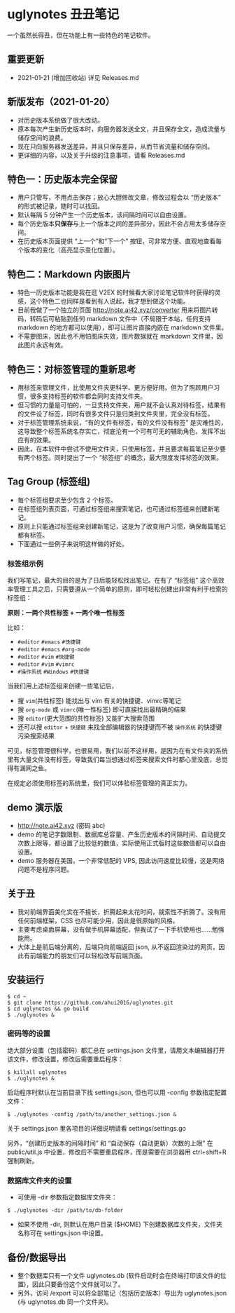 # uglynotes 丑丑笔记

一个虽然长得丑，但在功能上有一些特色的笔记软件。

## 重要更新

-  2021-01-21 (增加回收站) 详见 Releases.md

## 新版发布（2021-01-20）

- 对历史版本系统做了很大改动。
- 原本每次产生新历史版本时，向服务器发送全文，并且保存全文，造成流量与储存空间的浪费。
- 现在只向服务器发送差异，并且只保存差异，从而节省流量和储存空间。
- 更详细的内容，以及关于升级的注意事项，请看 Releases.md


## 特色一：历史版本完全保留

- 用户只管写，不用点击保存；放心大胆修改文章，修改过程会以 “历史版本” 的形式被记录，随时可以找回。
- 默认每隔 5 分钟产生一个历史版本，该间隔时间可以自由设置。
- 每个历史版本**只保存**与上一个版本之间的差异部分，因此不会占用太多储存空间。
- 在历史版本页面提供 “上一个”和“下一个” 按钮，可非常方便、直观地查看每个版本的变化（高亮显示变化位置）。


## 特色二：Markdown 内嵌图片

- 特色一历史版本功能是我在逛 V2EX 的时候看大家讨论笔记软件时获得的灵感，这个特色二也同样是看到有人说起，我才想到做这个功能。
- 目前我做了一个独立的页面 http://note.ai42.xyz/converter 用来将图片转码，转码后可粘贴到任何 markdown 文件中（不局限于本站，任何支持 markdown 的地方都可以使用），即可让图片直接内嵌在 markdown 文件里。
- 不需要图床，因此也不用怕图床失效，图片数据就在 markdown 文件里，因此图片永远有效。


## 特色三：对标签管理的重新思考

- 用标签来管理文件，比使用文件夹更科学、更方便好用。但为了照顾用户习惯，很多支持标签的软件都会同时支持文件夹。
- 但习惯的力量是可怕的，一旦支持文件夹，用户就不会认真对待标签，结果有的文件设了标签，同时有很多文件只是归类到文件夹里，完全没有标签。
- 对于标签管理系统来说，“有的文件有标签，有的文件没有标签” 是灾难性的，这导致整个标签系统名存实亡，彻底沦有一个可有可无的辅助角色，发挥不出应有的效果。
- 因此，在本软件中尝试不使用文件夹，只使用标签，并且要求每篇笔记至少要有两个标签。同时提出了一个 “标签组” 的概念，最大限度发挥标签的效果。


## Tag Group (标签组)

- 每个标签组要求至少包含 2 个标签。
- 在标签组列表页面，可通过标签组来搜索笔记，也可通过标签组来创建新笔记。
- 原则上只能通过标签组来创建新笔记，这是为了改变用户习惯，确保每篇笔记都有标签。
- 下面通过一些例子来说明这样做的好处。

### 标签组示例

我们写笔记，最大的目的是为了日后能轻松找出笔记。在有了 “标签组” 这个高效率管理工具之后，只需要遵从一个简单的原则，即可轻松创建出非常有利于检索的标签组：

**原则：一两个共性标签 + 一两个唯一性标签**

比如：

- `#editor` `#emacs` `#快捷键`
- `#editor` `#emacs` `#org-mode`
- `#editor` `#vim` `#快捷键`
- `#editor` `#vim` `#vimrc`
- `#操作系统` `#Windows` `#快捷键`

当我们用上述标签组来创建一些笔记后，

- 搜 `vim`(共性标签) 能找出与 vim 有关的快捷键、vimrc等笔记
- 搜 `org-mode` 或 `vimrc`(唯一性标签) 即可直接找出最精确的结果
- 搜 `editor`(更大范围的共性标签) 又能扩大搜索范围
- 还可以搜 `editor` + `快捷键` 来找全部编辑器的快捷键而不被 `操作系统` 的快捷键污染搜索结果

可见，标签管理很科学，也很易用，我们以前不这样用，是因为在有文件夹的系统里有大量文件没有标签，导致我们每当想通过标签来搜索文件时都心里没底，总觉得有漏网之鱼。

在规定必须使用标签的系统里，我们可以体验标签管理的真正实力。


## demo 演示版

- http://note.ai42.xyz (密码 abc)
- demo 的笔记字数限制、数据库总容量、产生历史版本的间隔时间、自动提交次数上限等，都设置了比较低的数值，实际使用正式版时这些数值都可以自由设置。
- demo 服务器在美国，一个非常低配的 VPS, 因此访问速度比较慢，这是网络问题不是程序问题。


## 关于丑

- 我对前端界面美化实在不擅长，折腾起来太花时间，就索性不折腾了。没有用任何前端框架，CSS 也尽可能少用，因此是很原始的风格。
- 主要考虑桌面屏幕，没有做手机屏幕适配，但我试了一下手机使用也……勉强能用。
- 大体上是前后端分离的，后端只向前端返回 json, 从不返回渲染过的网页，因此有前端能力的朋友们可以轻松改写前端页面。


## 安装运行

```
$ cd ~
$ git clone https://github.com/ahui2016/uglynotes.git 
$ cd uglynotes && go build
$ ./uglynotes &
```

### 密码等的设置

绝大部分设置（包括密码）都汇总在 settings.json 文件里，请用文本编辑器打开该文件，修改设置，修改后需要重启程序：

```
$ killall uglynotes
$ ./uglynotes &
```

启动程序时默认在当前目录下找 settings.json, 但也可以用 -config 参数指定配置文件：

```
$ ./uglynotes -config /path/to/another_settings.json &
```

关于 settings.json 里各项目的详细说明请看 settings/settings.go

另外，“创建历史版本的间隔时间” 和 “自动保存（自动更新）次数的上限” 在 public/util.js 中设置，修改后不需要重启程序，而是需要在浏览器用 ctrl+shift+R 强制刷新。

### 数据库文件夹的设置

- 可使用 -dir 参数指定数据库文件夹：

```
$ ./uglynotes -dir /path/to/db-folder
```

- 如果不使用 -dir, 则默认在用户目录 ($HOME) 下创建数据库文件夹，文件夹名称可在 settings.json 中设置。


## 备份/数据导出

- 整个数据库只有一个文件 uglynotes.db (软件启动时会在终端打印该文件的位置)，因此只要备份这个文件就可以了。
- 另外，访问 /export 可以将全部笔记（包括历史版本）导出为 uglynotes.json (与 uglynotes.db 同一个文件夹)。
